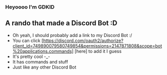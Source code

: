 ### Heyoooo I'm GDKID

## A rando that made a Discord Bot :D

- Oh yeah, I should probably add a link to my Discord Bot :/
- You can click [https://discord.com/oauth2/authorize?client_id=749890079580749854&permissions=2147871808&scope=bot%20applications.commands] [here] to add it I guess
- It's pretty cool -_-
- It has commands and stuff
- Just like any other Discord Bot
